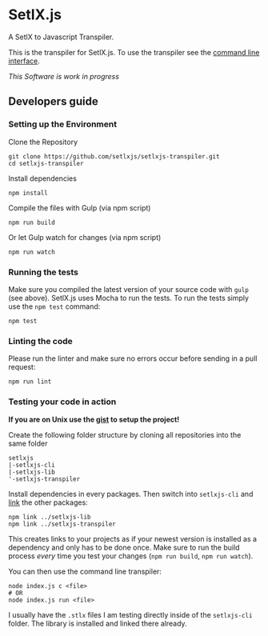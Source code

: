 # SetlX.js

A SetlX to Javascript Transpiler.

This is the transpiler for SetlX.js. To use the transpiler see the [command line interface](https://github.com/setlxjs/setlxjs-cli).

_This Software is work in progress_

## Developers guide

### Setting up the Environment

Clone the Repository

```
git clone https://github.com/setlxjs/setlxjs-transpiler.git
cd setlxjs-transpiler
```

Install dependencies
```
npm install
```

Compile the files with Gulp (via npm script)
```
npm run build
```

Or let Gulp watch for changes (via npm script)
```
npm run watch
```

### Running the tests

Make sure you compiled the latest version of your source code with `gulp` (see above).
SetlX.js uses Mocha to run the tests. To run the tests simply use the `npm test` command:
```
npm test
```

### Linting the code

Please run the linter and make sure no errors occur before sending in a pull request:
```
npm run lint
```

### Testing your code in action

__If you are on Unix use the [gist](https://gist.github.com/hendrikniemann/f666bc027e6ed10af9f918d2008a6e12) to setup the project!__

Create the following folder structure by cloning all repositories into the same folder
```
setlxjs
|-setlxjs-cli
|-setlxjs-lib
'-setlxjs-transpiler
```

Install dependencies in every packages. Then switch into `setlxjs-cli` and [link](https://docs.npmjs.com/cli/link) the other packages:
```
npm link ../setlxjs-lib
npm link ../setlxjs-transpiler
```

This creates links to your projects as if your newest version is installed as a dependency and only has to be done once. Make sure to run the build process _every_ time you test your changes (`npm run build`, `npm run watch`).

You can then use the command line transpiler:
```
node index.js c <file>
# OR
node index.js run <file>
```

I usually have the `.stlx` files I am testing directly inside of the `setlxjs-cli` folder. The library is installed and linked there already.
